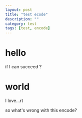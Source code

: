 ```yaml
---
layout: post
title: "test ecode"
description: ""
category: test
tags: [test, encode]
---
```


# hello

if I can succeed ?

# world

I love...rt

so what's wrong with this encode?